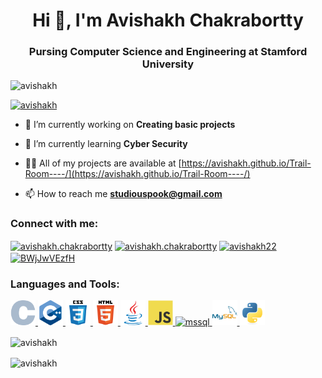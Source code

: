<h1 align="center">Hi 👋, I'm Avishakh Chakrabortty</h1>
<h3 align="center">Pursing Computer Science and Engineering at Stamford University</h3>

<p align="left"> <img src="https://komarev.com/ghpvc/?username=avishakh&label=Profile%20views&color=0e75b6&style=flat" alt="avishakh" /> </p>

<p align="left"> <a href="https://github.com/ryo-ma/github-profile-trophy"><img src="https://github-profile-trophy.vercel.app/?username=avishakh" alt="avishakh" /></a> </p>

- 🔭 I’m currently working on **Creating basic projects**

- 🌱 I’m currently learning **Cyber Security**

- 👨‍💻 All of my projects are available at [https://avishakh.github.io/Trail-Room----/](https://avishakh.github.io/Trail-Room----/)

- 📫 How to reach me **studiouspook@gmail.com**

<h3 align="left">Connect with me:</h3>
<p align="left">
<a href="https://fb.com/avishakh.chakrabortty" target="blank"><img align="center" src="https://raw.githubusercontent.com/rahuldkjain/github-profile-readme-generator/master/src/images/icons/Social/facebook.svg" alt="avishakh.chakrabortty" height="30" width="40" /></a>
<a href="https://instagram.com/avishakh.chakrabortty" target="blank"><img align="center" src="https://raw.githubusercontent.com/rahuldkjain/github-profile-readme-generator/master/src/images/icons/Social/instagram.svg" alt="avishakh.chakrabortty" height="30" width="40" /></a>
<a href="https://codeforces.com/profile/avishakh22" target="blank"><img align="center" src="https://raw.githubusercontent.com/rahuldkjain/github-profile-readme-generator/master/src/images/icons/Social/codeforces.svg" alt="avishakh22" height="30" width="40" /></a>
<a href="https://discord.gg/BWjJwVEzfH" target="blank"><img align="center" src="https://raw.githubusercontent.com/rahuldkjain/github-profile-readme-generator/master/src/images/icons/Social/discord.svg" alt="BWjJwVEzfH" height="30" width="40" /></a>
</p>

<h3 align="left">Languages and Tools:</h3>
<p align="left"> <a href="https://www.cprogramming.com/" target="_blank" rel="noreferrer"> <img src="https://raw.githubusercontent.com/devicons/devicon/master/icons/c/c-original.svg" alt="c" width="40" height="40"/> </a> <a href="https://www.w3schools.com/cpp/" target="_blank" rel="noreferrer"> <img src="https://raw.githubusercontent.com/devicons/devicon/master/icons/cplusplus/cplusplus-original.svg" alt="cplusplus" width="40" height="40"/> </a> <a href="https://www.w3schools.com/css/" target="_blank" rel="noreferrer"> <img src="https://raw.githubusercontent.com/devicons/devicon/master/icons/css3/css3-original-wordmark.svg" alt="css3" width="40" height="40"/> </a> <a href="https://www.w3.org/html/" target="_blank" rel="noreferrer"> <img src="https://raw.githubusercontent.com/devicons/devicon/master/icons/html5/html5-original-wordmark.svg" alt="html5" width="40" height="40"/> </a> <a href="https://www.java.com" target="_blank" rel="noreferrer"> <img src="https://raw.githubusercontent.com/devicons/devicon/master/icons/java/java-original.svg" alt="java" width="40" height="40"/> </a> <a href="https://developer.mozilla.org/en-US/docs/Web/JavaScript" target="_blank" rel="noreferrer"> <img src="https://raw.githubusercontent.com/devicons/devicon/master/icons/javascript/javascript-original.svg" alt="javascript" width="40" height="40"/> </a> <a href="https://www.microsoft.com/en-us/sql-server" target="_blank" rel="noreferrer"> <img src="https://www.svgrepo.com/show/303229/microsoft-sql-server-logo.svg" alt="mssql" width="40" height="40"/> </a> <a href="https://www.mysql.com/" target="_blank" rel="noreferrer"> <img src="https://raw.githubusercontent.com/devicons/devicon/master/icons/mysql/mysql-original-wordmark.svg" alt="mysql" width="40" height="40"/> </a> <a href="https://www.python.org" target="_blank" rel="noreferrer"> <img src="https://raw.githubusercontent.com/devicons/devicon/master/icons/python/python-original.svg" alt="python" width="40" height="40"/> </a> </p>

<p><img align="center" src="https://github-readme-stats.vercel.app/api/top-langs?username=avishakh&show_icons=true&locale=en&layout=compact" alt="avishakh" /></p>

<p><img align="center" src="https://github-readme-streak-stats.herokuapp.com/?user=avishakh&" alt="avishakh" /></p>
